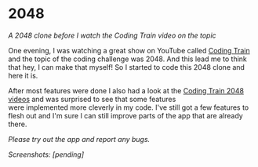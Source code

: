 # 2048
_A 2048 clone before I watch the Coding Train video on the topic_

One evening, I was watching a great show on YouTube called [Coding Train](https://www.youtube.com/user/shiffman) 
and the topic of the coding challenge was 2048. And this lead me to think that hey, I can make that myself! So 
I started to code this 2048 clone and here it is. 

After most features were done I also had a look at the [Coding Train 2048 videos](https://www.youtube.com/watch?v=JSn-DJU8qf0) and was surprised to see that some features \
were implemented more cleverly in my code. I've still got a few features to flesh out and I'm sure I can still improve
parts of the app that are already there.

*Please try out the app and report any bugs.*

*Screenshots:* _[pending]_
